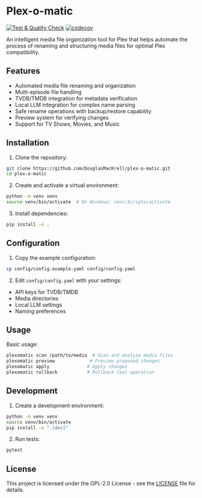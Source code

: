 # Plex-o-matic

[![Test & Quality Check](https://github.com/DouglasMacKrell/plex-o-matic/actions/workflows/test.yml/badge.svg)](https://github.com/DouglasMacKrell/plex-o-matic/actions/workflows/test.yml)
[![codecov](https://codecov.io/gh/DouglasMacKrell/plex-o-matic/branch/main/graph/badge.svg)](https://codecov.io/gh/DouglasMacKrell/plex-o-matic)

An intelligent media file organization tool for Plex that helps automate the process of renaming and structuring media files for optimal Plex compatibility.

## Features

- Automated media file renaming and organization
- Multi-episode file handling
- TVDB/TMDB integration for metadata verification
- Local LLM integration for complex name parsing
- Safe rename operations with backup/restore capability
- Preview system for verifying changes
- Support for TV Shows, Movies, and Music

## Installation

1. Clone the repository:
```bash
git clone https://github.com/DouglasMacKrell/plex-o-matic.git
cd plex-o-matic
```

2. Create and activate a virtual environment:
```bash
python -m venv venv
source venv/bin/activate  # On Windows: venv\Scripts\activate
```

3. Install dependencies:
```bash
pip install -e .
```

## Configuration

1. Copy the example configuration:
```bash
cp config/config.example.yaml config/config.yaml
```

2. Edit `config/config.yaml` with your settings:
- API keys for TVDB/TMDB
- Media directories
- Local LLM settings
- Naming preferences

## Usage

Basic usage:
```bash
plexomatic scan /path/to/media  # Scan and analyze media files
plexomatic preview             # Preview proposed changes
plexomatic apply              # Apply changes
plexomatic rollback           # Rollback last operation
```

## Development

1. Create a development environment:
```bash
python -m venv venv
source venv/bin/activate
pip install -e ".[dev]"
```

2. Run tests:
```bash
pytest
```

## License

This project is licensed under the GPL-2.0 License - see the [LICENSE](LICENSE) file for details. 